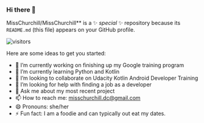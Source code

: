 ### Hi there 👋


MissChurchill/MissChurchill** is a ✨ _special_ ✨ repository because its `README.md` (this file) appears on your GitHub profile.

![visitors](https://visitor-badge.glitch.me/badge?page_id=MissChurchill.MissChurchill&left_color=green&right_color=red)

Here are some ideas to get you started:

- 🔭 I’m currently working on finishing up my Google training program
- 🌱 I’m currently learning Python and Kotlin
- 👯 I’m looking to collaborate on Udacity Kotlin Android Developer Training
- 🤔 I’m looking for help with finding a job as a developer
- 💬 Ask me about my most recent project
- 📫 How to reach me: misschurchill.dc@gmail.com
- 😄 Pronouns: she/her
- ⚡ Fun fact: I am a foodie and can typically out eat my dates.

